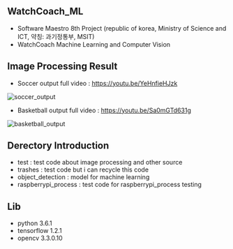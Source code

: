 ## WatchCoach_ML 

- Software Maestro 8th Project (republic of korea, Ministry of Science and ICT, 약칭: 과기정통부, MSIT)
- WatchCoach Machine Learning and Computer Vision

## Image Processing Result

- Soccer output full video : https://youtu.be/YeHnfieHJzk

![soccer_output](https://user-images.githubusercontent.com/28443896/33801360-b80628ec-dd9c-11e7-9601-ca556c1ddc19.gif)

- Basketball output full video : https://youtu.be/Sa0mGTd631g

![basketball_output](https://user-images.githubusercontent.com/28443896/33801437-992b53aa-dd9e-11e7-99e0-0b6ce07936a4.gif)



## Derectory Introduction
- test : test code about image processing and other source
- trashes : test code but i can recycle this code
- object_detection : model for machine learning
- raspberrypi_process : test code for raspberrypi_process testing



## Lib
- python 3.6.1
- tensorflow 1.2.1
- opencv 3.3.0.10

### 